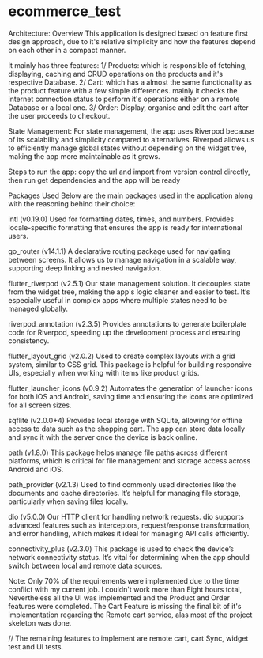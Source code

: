 # ecommerce_test

Architecture:
  Overview
     This application is designed based on feature first design approach, due to it's relative
  simplicity and how the features depend on each other in a compact manner.

  It mainly has three features:
   1/ Products: which is responsible of fetching, displaying, caching and CRUD operations
      on the products and it's respective Database.
   2/ Cart: which has a almost the same functionality as the product feature with a few simple
      differences. mainly it checks the internet connection status to perform it's operations either
      on a remote Database or a local one.
   3/ Order: Display, organise and edit the cart after the user proceeds to checkout.


  State Management:
    For state management, the app uses Riverpod because of its scalability and simplicity compared to 
    alternatives. Riverpod allows us to efficiently manage global states without depending on the
    widget tree, making the app more maintainable as it grows.

Steps to run the app:
 copy the url and import from version control directly, then run get dependencies and the app will be 
ready


Packages Used
Below are the main packages used in the application along with the reasoning behind their choice:

intl (v0.19.0)
Used for formatting dates, times, and numbers. Provides locale-specific formatting that ensures the 
app is ready for international users.

go_router (v14.1.1)
A declarative routing package used for navigating between screens. It allows us to manage navigation
in a scalable way, supporting deep linking and nested navigation.

flutter_riverpod (v2.5.1)
Our state management solution. It decouples state from the widget tree, making the app's logic 
cleaner and easier to test. It’s especially useful in complex apps where multiple states need to be
managed globally.

riverpod_annotation (v2.3.5)
Provides annotations to generate boilerplate code for Riverpod, speeding up the development process 
and ensuring consistency.

flutter_layout_grid (v2.0.2)
Used to create complex layouts with a grid system, similar to CSS grid. This package is helpful for 
building responsive UIs, especially when working with items like product grids.

flutter_launcher_icons (v0.9.2)
Automates the generation of launcher icons for both iOS and Android, saving time and ensuring the 
icons are optimized for all screen sizes.

sqflite (v2.0.0+4)
Provides local storage with SQLite, allowing for offline access to data such as the shopping cart. 
The app can store data locally and sync it with the server once the device is back online.

path (v1.8.0)
This package helps manage file paths across different platforms, which is critical for file 
management and storage access across Android and iOS.

path_provider (v2.1.3)
Used to find commonly used directories like the documents and cache directories. It’s helpful for
managing file storage, particularly when saving files locally.

dio (v5.0.0)
Our HTTP client for handling network requests. dio supports advanced features such as interceptors,
request/response transformation, and error handling, which makes it ideal for managing API calls 
efficiently.

connectivity_plus (v2.3.0)
This package is used to check the device’s network connectivity status. It’s vital for determining 
when the app should switch between local and remote data sources.

Note:
   Only 70% of the requirements were implemented due to the time conflict with my current job.
 I couldn't work more than Eight hours total, Nevertheless all the UI was implemented and the Product
 and Order features were completed. The Cart Feature is missing the final bit of it's implementation
 regarding the Remote cart service, alas most of the project skeleton was done.

// The remaining features to implement are remote cart, cart Sync, widget test and UI tests.
   